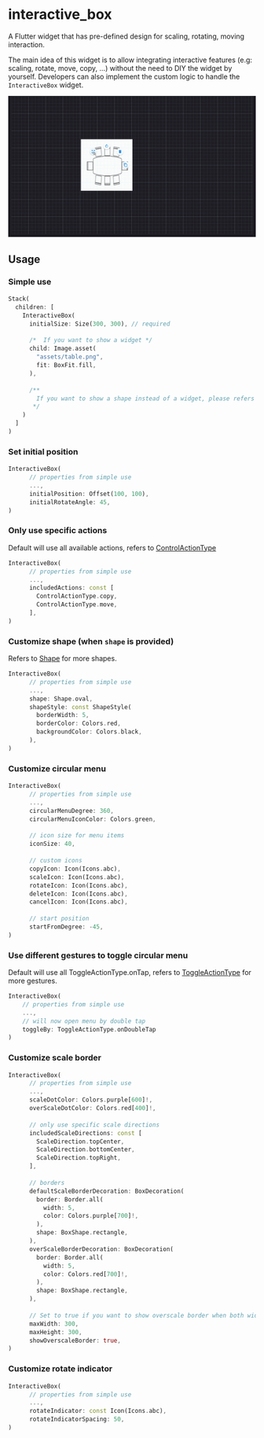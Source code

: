 <!--
This README describes the package. If you publish this package to pub.dev,
this README's contents appear on the landing page for your package.

For information about how to write a good package README, see the guide for
[writing package pages](https://dart.dev/guides/libraries/writing-package-pages).

For general information about developing packages, see the Dart guide for
[creating packages](https://dart.dev/guides/libraries/create-library-packages)
and the Flutter guide for
[developing packages and plugins](https://flutter.dev/developing-packages).
-->

# interactive_box

A Flutter widget that has pre-defined design for scaling, rotating, moving interaction. 

The main idea of this widget is to allow integrating interactive features (e.g: scaling, rotate, move, copy, ...) without the need to DIY the widget by yourself. Developers can also implement the custom logic to handle the `InteractiveBox` widget.

![demo](https://raw.githubusercontent.com/Vong3432/interactive_box/main/demo/interactive_box_demo.gif)

## Usage

### Simple use
```dart
Stack(
  children: [
    InteractiveBox(
      initialSize: Size(300, 300), // required

      /*  If you want to show a widget */
      child: Image.asset(
        "assets/table.png",
        fit: BoxFit.fill,
      ), 

      /**
        If you want to show a shape instead of a widget, please refers to [Customize shape] in this README file below..
       */
    )
  ]
)

```

### Set initial position
```dart
InteractiveBox(
      // properties from simple use
      ...,
      initialPosition: Offset(100, 100),
      initialRotateAngle: 45, 
)
```

### Only use specific actions
Default will use all available actions, refers to [ControlActionType](lib/src/enums/control_action_type_enum.dart)
```dart
InteractiveBox(
      // properties from simple use
      ...,
      includedActions: const [
        ControlActionType.copy,
        ControlActionType.move,
      ],
)
```

### Customize shape (when ``shape`` is provided)
Refers to [Shape](lib/src/enums/shape_enum.dart) for more shapes.
```dart
InteractiveBox(
      // properties from simple use
      ...,
      shape: Shape.oval,
      shapeStyle: const ShapeStyle(
        borderWidth: 5,
        borderColor: Colors.red,
        backgroundColor: Colors.black,
      ),
)
```

### Customize circular menu
```dart
InteractiveBox(
      // properties from simple use
      ...,
      circularMenuDegree: 360,
      circularMenuIconColor: Colors.green,

      // icon size for menu items
      iconSize: 40, 

      // custom icons
      copyIcon: Icon(Icons.abc),
      scaleIcon: Icon(Icons.abc),
      rotateIcon: Icon(Icons.abc),
      deleteIcon: Icon(Icons.abc),
      cancelIcon: Icon(Icons.abc),

      // start position
      startFromDegree: -45,
)
```

### Use different gestures to toggle circular menu
Default will use all ToggleActionType.onTap, refers to [ToggleActionType](lib/src/enums/toggle_action_type.enum.dart) for more gestures.

```dart
InteractiveBox(
    // properties from simple use
    ...,
    // will now open menu by double tap
    toggleBy: ToggleActionType.onDoubleTap 
)
```

### Customize scale border
```dart
InteractiveBox(
      // properties from simple use
      ...,
      scaleDotColor: Colors.purple[600]!,
      overScaleDotColor: Colors.red[400]!,

      // only use specific scale directions
      includedScaleDirections: const [
        ScaleDirection.topCenter,
        ScaleDirection.bottomCenter,
        ScaleDirection.topRight,
      ],

      // borders
      defaultScaleBorderDecoration: BoxDecoration(
        border: Border.all(
          width: 5,
          color: Colors.purple[700]!,
        ),
        shape: BoxShape.rectangle,
      ),
      overScaleBorderDecoration: BoxDecoration(
        border: Border.all(
          width: 5,
          color: Colors.red[700]!,
        ),
        shape: BoxShape.rectangle,
      ),

      // Set to true if you want to show overscale border when both width and height is equal to maxWidth and maxHeight
      maxWidth: 300,
      maxHeight: 300,
      showOverscaleBorder: true,
)
```

### Customize rotate indicator
```dart
InteractiveBox(
      // properties from simple use
      ...,
      rotateIndicator: const Icon(Icons.abc),
      rotateIndicatorSpacing: 50,
)
```